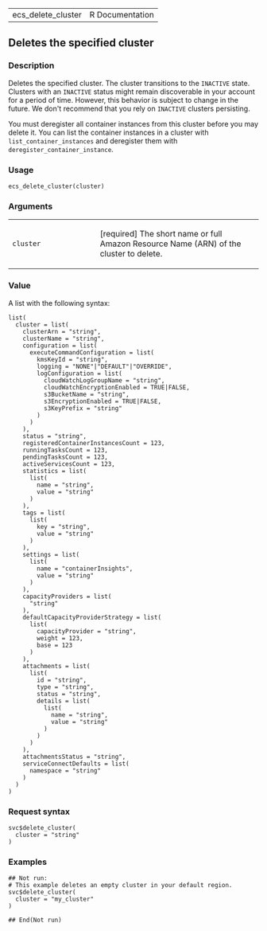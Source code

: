 <table style="width: 100%;">
<tbody>
<tr class="odd">
<td>ecs_delete_cluster</td>
<td style="text-align: right;">R Documentation</td>
</tr>
</tbody>
</table>

## Deletes the specified cluster

### Description

Deletes the specified cluster. The cluster transitions to the `INACTIVE`
state. Clusters with an `INACTIVE` status might remain discoverable in
your account for a period of time. However, this behavior is subject to
change in the future. We don't recommend that you rely on `INACTIVE`
clusters persisting.

You must deregister all container instances from this cluster before you
may delete it. You can list the container instances in a cluster with
`list_container_instances` and deregister them with
`deregister_container_instance`.

### Usage

    ecs_delete_cluster(cluster)

### Arguments

<table>
<colgroup>
<col style="width: 35%" />
<col style="width: 65%" />
</colgroup>
<tbody>
<tr class="odd">
<td><code id="ecs_delete_cluster_:_cluster">cluster</code></td>
<td><p>[required] The short name or full Amazon Resource Name (ARN) of
the cluster to delete.</p></td>
</tr>
</tbody>
</table>

### Value

A list with the following syntax:

    list(
      cluster = list(
        clusterArn = "string",
        clusterName = "string",
        configuration = list(
          executeCommandConfiguration = list(
            kmsKeyId = "string",
            logging = "NONE"|"DEFAULT"|"OVERRIDE",
            logConfiguration = list(
              cloudWatchLogGroupName = "string",
              cloudWatchEncryptionEnabled = TRUE|FALSE,
              s3BucketName = "string",
              s3EncryptionEnabled = TRUE|FALSE,
              s3KeyPrefix = "string"
            )
          )
        ),
        status = "string",
        registeredContainerInstancesCount = 123,
        runningTasksCount = 123,
        pendingTasksCount = 123,
        activeServicesCount = 123,
        statistics = list(
          list(
            name = "string",
            value = "string"
          )
        ),
        tags = list(
          list(
            key = "string",
            value = "string"
          )
        ),
        settings = list(
          list(
            name = "containerInsights",
            value = "string"
          )
        ),
        capacityProviders = list(
          "string"
        ),
        defaultCapacityProviderStrategy = list(
          list(
            capacityProvider = "string",
            weight = 123,
            base = 123
          )
        ),
        attachments = list(
          list(
            id = "string",
            type = "string",
            status = "string",
            details = list(
              list(
                name = "string",
                value = "string"
              )
            )
          )
        ),
        attachmentsStatus = "string",
        serviceConnectDefaults = list(
          namespace = "string"
        )
      )
    )

### Request syntax

    svc$delete_cluster(
      cluster = "string"
    )

### Examples

    ## Not run: 
    # This example deletes an empty cluster in your default region.
    svc$delete_cluster(
      cluster = "my_cluster"
    )

    ## End(Not run)
